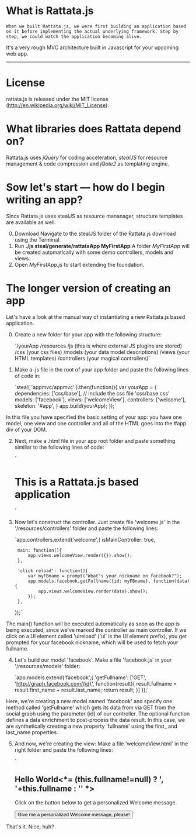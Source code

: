 # What is Rattata.js
	When we built Rattata.js, we were first building an application based on it before implementing the actual underlying framework. Step by step, we could watch the application becoming alive.
It's a very rough MVC architecture built in Javascript for your upcoming web app.

* * *

# License
rattata.js is released under the MIT license (http://en.wikipedia.org/wiki/MIT_License).

# What libraries does Rattata depend on?
Rattata.js uses *jQuery* for coding acceleration, *stealJS* for resource management & code compression and *jQote2* as templating engine.

# Sow let's start — how do I begin writing an app?
Since Rattata.js uses stealJS as resource mananager, structure templates are available as well.

0. Download Navigate to the stealJS folder of the Rattata.js download using the Terminal.
1. Run **./js steal/generate/rattataApp MyFirstApp**.A folder *MyFirstApp* will be created automatically with some demo controllers, models and views.
3. Open *MyFirstApp.js* to start extending the foundation.

# The longer version of creating an app
Let's have a look at the manual way of instantiating a new Rattata.js based application.

0. Create a new folder for your app with the following structure:
	
	´/yourApp
		/resources
			/js (this is where external JS plugins are stored)
			/css (your css files)
			/models (your data model descriptions)
			/views (your HTML templates)
			/controllers (your magical controllers)´
    
1. Make a .js file in the root of your app folder and paste the following lines of code in:
	
	´steal( 'appmvc/appmvc' ).then(function(){
		var yourApp = {
			dependencies:	['css/base'], // include the css file 'css/base.css'
			models:			['facebook'],
			views:			['welcomeView'],
			controllers:		['welcome'],
		skeleton:			'#app',
		}
		app.build(yourApp);
	});´
	
In this file you have specified the basic setting of your app: you have one model, one view and one controller and all of the HTML goes into the #app div of your DOM.

2. Next, make a .html file in your app root folder and paste something similiar to the following lines of code:
	
	´<!doctype html>
	<html>
	  <head>
		</head>
		<body>
			<h1>This is a Rattata.js based application</h1>
	        <div id="app"></div>
			<script type="text/javascript" src="../steal/steal.js?appmvcdemo/appmvcdemo.js">
	        </script>
		</body>
	</html>´

3. Now let's construct the controller. Just create file 'welcome.js' in the '/resources/controllers' folder and paste the following lines:
	
	´app.controllers.extend('welcome',{
		isMainController: true,
		
		main: function(){
			app.views.welcomeView.render({}).show();
		},
		
		'click reload': function(){
			var myFBname = prompt("What's your nickname on facebook?");
			app.models.facebook.getFullname({id: myFBname}, function(data) { 
				app.views.welcomeView.render(data).show();
			});
		},	
	});´
	
The main() function will be executed automatically as soon as the app is being executed, since we've marked the controller as main controller. If we click on a UI element called 'uireload' ('ui' is the UI element prefix), you get prompted for your facebook nickname, which will be used to fetch your fullname.

4. Let's build our model 'facebook'. Make a file 'facebook.js' in your '/resources/models' folder:
	
	´app.models.extend('facebook',{
	  'getFullname': ['GET', 'http://graph.facebook.com/{id}', function(result){
			result.fullname = result.first_name + result.last_name;
			return result;
		}]
	});´
	
Here, we're creating a new model named 'facebook' and specify one method called 'getFullname' which gets its data from via GET from the social graph using the parameter {id} of our controller. The optional function defines a data enrichment to post-process the data result. In this case, we are synthetically creating a new property 'fullname' using the first_ and last_name properties.

5. And now, we're creating the view: Make a file 'welcomeView.html' in the right folder and paste the following lines:
	
	´<h2>Hello World<*= (this.fullname!=null) ? ', '+this.fullname : '' *></h2>
	<p>Click on the button below to get a personalized Welcome message.</p>
	<button class="uireload">Give me a personalized Welcome message, please!</button>´

That's it. Nice, huh?